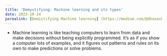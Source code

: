 ```yaml
---
title: 'Demystifying: Machine learning and its types'
date: 2023-10-24 
permalink: [Demistifying Machine learning] (https://medium.com/@dhanask9894/demystifying-machine-learning-and-its-types-64a1757e83e2)
---
```


 * Machine learning is like teaching computers to learn from data and make decisions without being explicitly programmed. It’s as if you show a computer lots of examples, and it figures out patterns and rules on its own to make predictions or solve problems.
